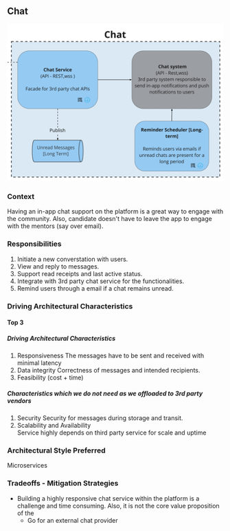 ## Chat
![Image](../diagrams/quanta/chat-quanta.jpg)

### Context
Having an in-app chat support on the platform is a great way to engage with the community. Also, candidate doesn't have to leave the app to engage with the mentors (say over email). 

### Responsibilities
1. Initiate a new converstation with users.
2. View and reply to messages.
3. Support read receipts and last active status.
4. Integrate with 3rd party chat service for the functionalities.
4. Remind users through a email if a chat remains unread. 


### Driving Architectural Characteristics
#### Top 3
##### Driving Architectural Characteristics
1. Responsiveness
   The messages have to be sent and received with minimal latency
2. Data integrity
   Correctness of messages and intended recipients.
3. Feasibility (cost + time)

##### Characteristics which we do not need as we offloaded to 3rd party vendors
1. Security
   Security for messages during storage and transit.
2. Scalability and Availability  
    Service highly depends on third party service for scale and uptime


### Architectural Style Preferred
Microservices

### Tradeoffs - Mitigation Strategies
* Building a highly responsive chat service within the platform is a challenge and time consuming. Also, it is not the core value proposition of the 
  * Go for an external chat provider
